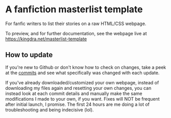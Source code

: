 # A fanfiction masterlist template
For fanfic writers to list their stories on a raw HTML/CSS webpage.

To preview, and for further documentation, see the webpage live at https://kingdra.net/masterlist-template

## How to update

If you're new to Github or don't know how to check on changes, take a peek at the [commits](https://github.com/aroceu/masterlist-template/commits/main/) and see what specifically was changed with each update. 

If you've already downloaded/customized your own webpage, instead of downloading my files again and resetting your own changes, you can instead look at each commit details and manually make the same modifications I made to your own, if you want. Fixes will NOT be frequent after initial launch, I promise. The first 24 hours are me doing a lot of troubleshooting and being indecisive (lol).
